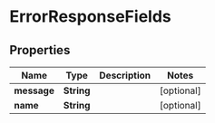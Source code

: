 
# ErrorResponseFields

## Properties
Name | Type | Description | Notes
------------ | ------------- | ------------- | -------------
**message** | **String** |  |  [optional]
**name** | **String** |  |  [optional]




